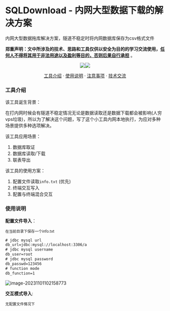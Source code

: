 # SQLDownload - 内网大型数据下载的解决方案

内网大型数据拖库解决方案，隧道不稳定时将内网数据库保存为csv格式文件

**郑重声明：文中所涉及的技术、思路和工具仅供以安全为目的的学习交流使用，<u>任何人不得将其用于非法用途以及盈利等目的，否则后果自行承担</u>** 。

<p align="center"><a href="https://opensource.org/licenses/MIT"><img src="https://img.shields.io/badge/license-MIT-_red.svg"></a><a href="https://github.com/z-bool/SQLDownload"><img  src="https://goreportcard.com/badge/github.com/projectdiscovery/httpx"></a></p>

<p align="center"><a href="#install">工具介绍</a> · <a href="#tall">使用说明</a> · <a href="#notice">注意事项</a> · <a href="#communicate">技术交流</a></p>

<div id="install"></div>

<h3>工具介绍</h3>

该工具诞生背景：

在打内网时候会有隧道不稳定情况无论是数据读取还是数据下载都会被影响(人穷vps垃圾)，所以为了解决这个问题，写了这个小工具内网本地执行，为应对多种场景提供多种选项解决。

该工具应用场景：

1. 数据库取证
2. 数据库读取/下载
3. 联表导出

该工具的使用方案：

1. 配置文件读取`info.txt` (优先)
2. 终端交互写入
3. 配置与终端混合交互

<div id= "tall"></div>

<h3>使用说明</h3>

**配置文件导入**：

<small>在当前目录下保存一个info.txt</small>

```txt
# jdbc mysql url
db_url=jdbc:mysql://localhost:3306/a
# jdbc mysql username
db_user=root
# jdbc mysql password
db_passwd=123456
# function mode
db_function=1
```

![image-20231101102158773](https://cdn.jsdelivr.net/gh/z-bool/images@master/img/image-20231101102158773.png)

**交互模式导入**:

<small>无配置文件情况下</small>



